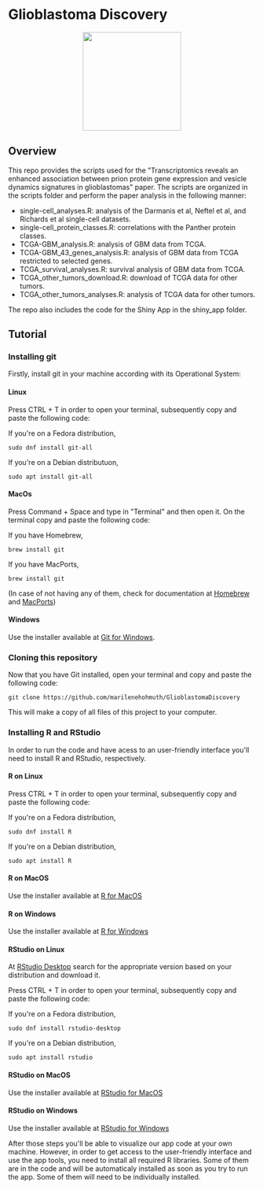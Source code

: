 # Glioblastoma Discovery

<p align="center">
  <img src="https://github.com/marilenehohmuth/GlioblastomaDiscovery/blob/main/images/logo.png?raw=true" height="200"/>
</p>

## Overview

This repo provides the scripts used for the "Transcriptomics reveals an enhanced association between prion protein gene expression and vesicle dynamics signatures in glioblastomas" paper. The scripts are organized in the scripts folder and perform the paper analysis in the following manner: 

* single-cell_analyses.R: analysis of the Darmanis et al, Neftel et al, and Richards et al single-cell datasets.
* single-cell_protein_classes.R: correlations with the Panther protein classes.
* TCGA-GBM_analysis.R: analysis of GBM data from TCGA.
* TCGA-GBM_43_genes_analysis.R: analysis of GBM data from TCGA restricted to selected genes.
* TCGA_survival_analyses.R: survival analysis of GBM data from TCGA.
* TCGA_other_tumors_download.R: download of TCGA data for other tumors.
* TCGA_other_tumors_analyses.R: analysis of TCGA data for other tumors.

The repo also includes the code for the Shiny App in the shiny_app folder.

## Tutorial
### Installing git 

Firstly, install git in your machine according with its Operational System:

#### Linux

Press CTRL + T in order to open your terminal, subsequently copy and paste the following code:

If you're on a Fedora distribution,

```
sudo dnf install git-all
```

If you're on a Debian distributuon,

```
sudo apt install git-all
```

#### MacOs

Press Command + Space and type in "Terminal" and then open it. On the terminal copy and paste the following code:

If you have Homebrew,

```
brew install git
```

If you have MacPorts,

```
brew install git
```

(In case of not having any of them, check for documentation at [Homebrew](https://docs.brew.sh/) and [MacPorts](https://guide.macports.org/))

#### Windows

Use the installer available at [Git for Windows](https://git-scm.com/download/win).

### Cloning this repository

Now that you have Git installed, open your terminal and copy and paste the following code:


```
git clone https://github.com/marilenehohmuth/GlioblastomaDiscovery
```

This will make a copy of all files of this project to your computer.

### Installing R and RStudio

In order to run the code and have acess to an user-friendly interface you'll need to install R and RStudio, respectively.

#### R on Linux

Press CTRL + T in order to open your terminal, subsequently copy and paste the following code:

If you're on a Fedora distribution,

```
sudo dnf install R
```

If you're on a Debian distribution,

```
sudo apt install R
```

#### R on MacOS

Use the installer available at [R for MacOS](http://lib.stat.cmu.edu/R/CRAN/)

#### R on Windows

Use the installer available at [R for Windows](http://lib.stat.cmu.edu/R/CRAN/)

#### RStudio on Linux

At [RStudio Desktop](https://posit.co/download/rstudio-desktop/) search for the appropriate version based on your distribution and download it.

Press CTRL + T in order to open your terminal, subsequently copy and paste the following code:

If you're on a Fedora distribution,

```
sudo dnf install rstudio-desktop
```

If you're on a Debian distribution,

```
sudo apt install rstudio
```


#### RStudio on MacOS

Use the installer available at [RStudio for MacOS](https://posit.co/downloads/) 

#### RStudio on Windows

Use the installer available at [RStudio for Windows](https://posit.co/download/rstudio-desktop/)

After those steps you'll be able to visualize our app code at your own machine. However, in order to get access to the user-friendly interface and use the app tools, you need to install all required R libraries. Some of them are in the code and will be automaticaly installed as soon as you try to run the app. Some of them will need to be individually installed.